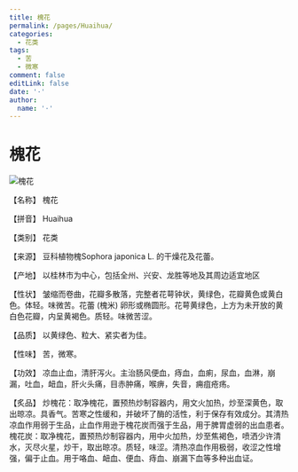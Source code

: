 ```yaml
---
title: 槐花
permalink: /pages/Huaihua/
categories: 
  - 花类
tags: 
  - 苦
  - 微寒
comment: false
editLink: false
date: '·'
author: 
  name: '·'
---
```

# 槐花

![槐花](https://sys01.lib.hkbu.edu.hk/cmed/mmid/images/B00312.jpg)

<!-- more -->
【名称】	槐花	

【拼音】	Huaihua

【类别】	花类

【来源】	豆科植物槐Sophora japonica L. 的干燥花及花蕾。

【产地】	以桂林市为中心，包括全州、兴安、龙胜等地及其周边适宜地区

【性状】	皱缩而卷曲，花瓣多散落，完整者花萼钟状，黄绿色，花瓣黄色或黄白色。体轻。味微苦。花蕾 (槐米) 卵形或椭圆形。花萼黄绿色，上方为未开放的黄白色花瓣，内呈黄褐色。质轻。味微苦涩。

【品质】	以黄绿色、粒大、紧实者为佳。

【性味】	苦，微寒。

【功效】	凉血止血，清肝泻火。主治肠风便血，痔血，血痢，尿血，血淋，崩漏，吐血，衄血，肝火头痛，目赤肿痛，喉痹，失音，痈疽疮疡。

【炙品】	炒槐花：取净槐花，置预热炒制容器内，用文火加热，炒至深黄色，取出晾凉。具香气。苦寒之性缓和，并破坏了酶的活性，利于保存有效成分。其清热凉血作用弱于生品，止血作用逊于槐花炭而强于生品，用于脾胃虚弱的出血患者。
槐花炭：取净槐花，置预热炒制容器内，用中火加热，炒至焦褐色，喷洒少许清水，灭尽火星，炒干，取出晾凉。质轻，味涩。清热凉血作用极弱，收涩之性增强，偏于止血。用于咯血、衄血、便血、痔血、崩漏下血等多种出血证。
